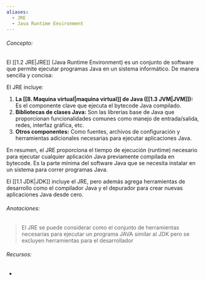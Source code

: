 ```yaml
---
aliases:
  - JRE
  - Java Runtime Environment
---
```

###### Concepto:

El [[1.2 JRE|JRE]] (Java Runtime Environment) es un conjunto de software que permite ejecutar programas Java en un sistema informático. De manera sencilla y concisa:

El JRE incluye:

1. **La [[8. Maquina virtual|maquina virtual]] de Java ([[1.3 JVM|JVM]]):** Es el componente clave que ejecuta el bytecode Java compilado.
2. **Bibliotecas de clases Java:** Son las librerías base de Java que proporcionan funcionalidades comunes como manejo de entrada/salida, redes, interfaz gráfica, etc.
3. **Otros componentes:** Como fuentes, archivos de configuración y herramientas adicionales necesarias para ejecutar aplicaciones Java.

En resumen, el JRE proporciona el tiempo de ejecución (runtime) necesario para ejecutar cualquier aplicación Java previamente compilada en bytecode. Es la parte mínima del software Java que se necesita instalar en un sistema para correr programas Java.

El [[1.1 JDK|JDK]] incluye el JRE, pero además agrega herramientas de desarrollo como el compilador Java y el depurador para crear nuevas aplicaciones Java desde cero.

###### Anotaciones:

> El JRE se puede considerar como el conjunto de herramientas necesarias para ejecutar un programa JAVA similar al JDK pero se excluyen herramientas para el desarrollador

###### Recursos:

- 